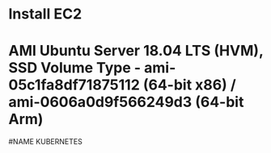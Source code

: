 # Install EC2 
# AMI Ubuntu Server 18.04 LTS (HVM), SSD Volume Type - ami-05c1fa8df71875112 (64-bit x86) / ami-0606a0d9f566249d3 (64-bit Arm)

#NAME KUBERNETES
